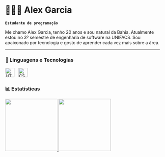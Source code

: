 # 👨🏽‍💻 Alex Garcia

**`Estudante de programação`**

Me chamo Alex Garcia, tenho 20 anos e sou natural da Bahia. Atualmente estou no 3º semestre de engenharia de software na UNIFACS. Sou apaixonado por tecnologia e gosto de aprender cada vez mais sobre a área.

---

### 🤖 Linguagens e Tecnologias


<img 
    align="left" 
    alt="HTML"
    title="HTML" 
    width="30px" 
    style="padding-right: 10px;" 
    src="https://img.icons8.com/?size=100&id=20909&format=png&color=000000"
/>
<img 
    align="left" 
    alt="CSS" 
    title="CSS"
    width="30px" 
    style="padding-right: 10px;"
    src="https://img.icons8.com/?size=100&id=21278&format=png&color=000000"
/>


<br/>
<br/>


### 📊 Estatísticas


  <a href="https://github.com/ivisconfessor">
  <img height="170em" src="https://github-readme-stats.vercel.app/api?username=klayera7&show_icons=true&theme=dark&include_all_commits=true&count_private=true"/>
  <img height="170em" src="https://github-readme-stats.vercel.app/api/top-langs/?username=klayera7&layout=compact&langs_count=7&theme=dark"/>
</div>
